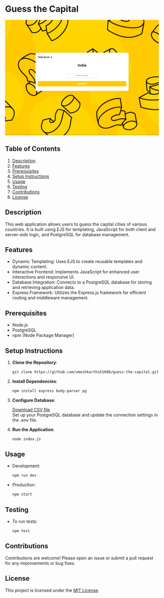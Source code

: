 # Guess the Capital
![Screenshot](https://github.com/AkashKobal/guess-the-capital/blob/main/Screenshot%202024-07-08%20175855.png)

## Table of Contents
1. [Description](#description)
2. [Features](#features)
3. [Prerequisites](#prerequisites)
4. [Setup Instructions](#setup-instructions)
5. [Usage](#usage)
6. [Testing](#testing)
7. [Contributions](#contributions)
8. [License](#license)

## Description
This web application allows users to guess the capital cities of various countries. It is built using EJS for templating, JavaScript for both client and server-side logic, and PostgreSQL for database management.

## Features
- Dynamic Templating: Uses EJS to create reusable templates and dynamic content.
- Interactive Frontend: Implements JavaScript for enhanced user interactions and responsive UI.
- Database Integration: Connects to a PostgreSQL database for storing and retrieving application data.
- Express Framework: Utilizes the Express.js framework for efficient routing and middleware management.

## Prerequisites
- Node.js
- PostgreSQL
- npm (Node Package Manager)

## Setup Instructions
1. **Clone the Repository**:
   ```sh
   git clone https://github.com/umeshkarthik1606/guess-the-capital.git

2. **Install Dependencies**:
   ```sh
   npm install express body-parser pg

3. **Configure Database**:

   [Download CSV file](https://github.com/AkashKobal/guess-the-capital/blob/main/capitals.csv) <br>
   Set up your PostgreSQL database and update the connection settings in the .env file.

5. **Run the Application**:
   ```sh
   node index.js

## Usage
+ Development:
  ```sh
  npm run dev

+ Production:
  ```sh
  npm start

## Testing
+ To run tests:
  ```sh
  npm test

## Contributions

Contributions are welcome! Please open an issue or submit a pull request for any improvements or bug fixes.

## License
This project is licensed under the [MIT License](https://github.com/umeshkarthik1606/guess-the-capital/blob/main/LICENSE).


